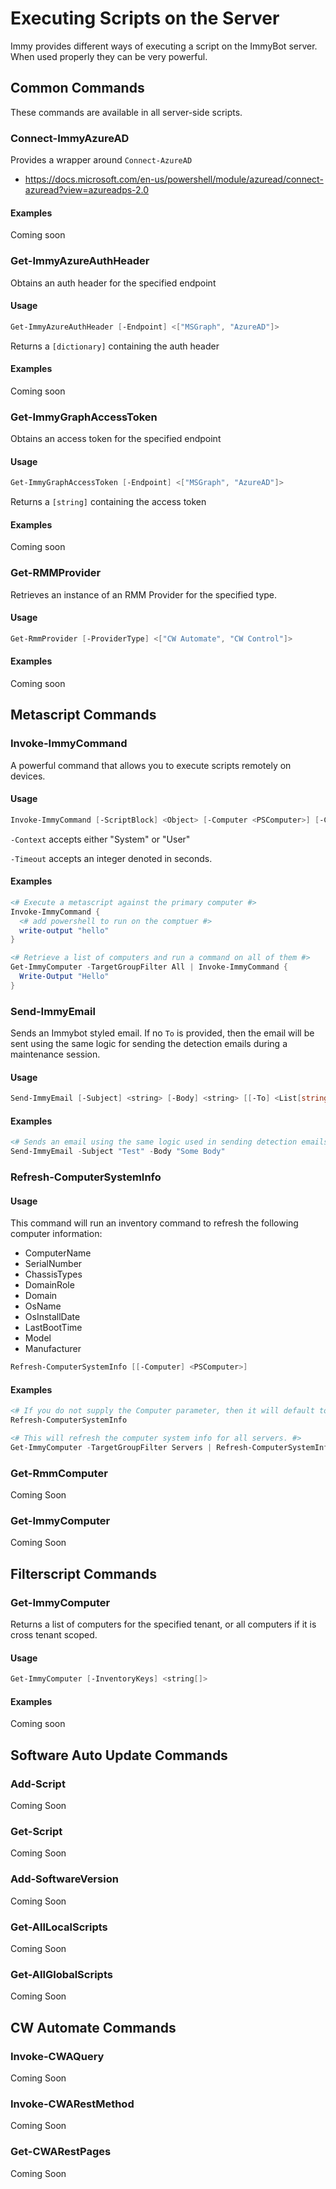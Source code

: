 # Executing Scripts on the Server

Immy provides different ways of executing a script on the ImmyBot server.  When used properly they can be very powerful.

## Common Commands

These commands are available in all server-side scripts.

### Connect-ImmyAzureAD

Provides a wrapper around `Connect-AzureAD`

- https://docs.microsoft.com/en-us/powershell/module/azuread/connect-azuread?view=azureadps-2.0

#### Examples

Coming soon

### Get-ImmyAzureAuthHeader

Obtains an auth header for the specified endpoint

#### Usage

```powershell
Get-ImmyAzureAuthHeader [-Endpoint] <["MSGraph", "AzureAD"]>
```

Returns a `[dictionary]` containing the auth header

#### Examples

Coming soon

### Get-ImmyGraphAccessToken

Obtains an access token for the specified endpoint

#### Usage

```powershell
Get-ImmyGraphAccessToken [-Endpoint] <["MSGraph", "AzureAD"]>
```

Returns a `[string]` containing the access token

#### Examples

Coming soon

### Get-RMMProvider

Retrieves an instance of an RMM Provider for the specified type.

#### Usage

```powershell
Get-RmmProvider [-ProviderType] <["CW Automate", "CW Control"]>
```

#### Examples

Coming soon

## Metascript Commands

### Invoke-ImmyCommand

A powerful command that allows you to execute scripts remotely on devices.

#### Usage

```powershell
Invoke-ImmyCommand [-ScriptBlock] <Object> [-Computer <PSComputer>] [-Context <string>] [-ArgumentList <array>] [-Timeout <int>] [<CommonParameters>]
```

`-Context` accepts either "System" or "User"

`-Timeout` accepts an integer denoted in seconds.

#### Examples

```powershell
<# Execute a metascript against the primary computer #>
Invoke-ImmyCommand {
  <# add powershell to run on the comptuer #>
  write-output "hello"
}
```

```powershell
<# Retrieve a list of computers and run a command on all of them #>
Get-ImmyComputer -TargetGroupFilter All | Invoke-ImmyCommand {
  Write-Output "Hello"
}
```
### Send-ImmyEmail

Sends an Immybot styled email.  If no `To` is provided, then the email will be sent using the same logic for sending the detection emails during a maintenance session.

#### Usage

```powershell
Send-ImmyEmail [-Subject] <string> [-Body] <string> [[-To] <List[string]>] [[-Bcc] <List[string]>]
```

#### Examples

```powershell
<# Sends an email using the same logic used in sending detection emails out during maintenance. #>
Send-ImmyEmail -Subject "Test" -Body "Some Body"
```

### Refresh-ComputerSystemInfo

#### Usage

This command will run an inventory command to refresh the following computer information:

- ComputerName
- SerialNumber
- ChassisTypes
- DomainRole
- Domain
- OsName
- OsInstallDate
- LastBootTime
- Model
- Manufacturer

```powershell
Refresh-ComputerSystemInfo [[-Computer] <PSComputer>]
```

#### Examples

```powershell
<# If you do not supply the Computer parameter, then it will default to using the computer for the current session #>
Refresh-ComputerSystemInfo
```

```powershell
<# This will refresh the computer system info for all servers. #>
Get-ImmyComputer -TargetGroupFilter Servers | Refresh-ComputerSystemInfo
```


### Get-RmmComputer

Coming Soon

### Get-ImmyComputer

Coming Soon

## Filterscript Commands

### Get-ImmyComputer

Returns a list of computers for the specified tenant, or all computers if it is cross tenant scoped.

#### Usage

```powershell
Get-ImmyComputer [-InventoryKeys] <string[]>
```

#### Examples

Coming soon

## Software Auto Update Commands

### Add-Script

Coming Soon

### Get-Script

Coming Soon

### Add-SoftwareVersion

Coming Soon

### Get-AllLocalScripts

Coming Soon

### Get-AllGlobalScripts

Coming Soon

## CW Automate Commands

### Invoke-CWAQuery

Coming Soon

### Invoke-CWARestMethod

Coming Soon

### Get-CWARestPages

Coming Soon